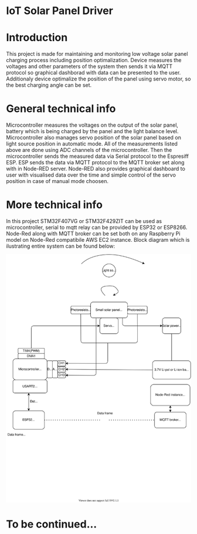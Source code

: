 # IoT Solar Panel Driver
# Introduction
This project is made for maintaining and monitoring low voltage solar panel charging process including position optimalization.
Device measures the voltages and other parameters of the system then sends it via MQTT protocol so graphical dashborad with data can be presented to the user.
Additionaly device optimalize the position of the panel using servo motor, so the best charging angle can be set.
# General technical info
Microcontroller measures the voltages on the output of the solar panel, battery which is being charged by the panel and the light balance level. Microcontroller also manages servo position of the solar panel based on light source position in automatic mode.
All of the measurements listed above are done using ADC channels of the microcontroller.
Then the microcontroller sends the measured data via Serial protocol to the Espresiff ESP.
ESP sends the data via MQTT protocol to the MQTT broker set along with in Node-RED server.
Node-RED also provides graphical dashboard to user with visualised data over the time and simple control of the servo position in case of manual mode choosen.
# More technical info  
In this project STM32F407VG or STM32F429ZIT can be used as microcontroller, serial to mqtt relay can be provided by ESP32 or ESP8266. Node-Red along with MQTT broker can be set both on any  Raspberry Pi model on Node-Red compatibile AWS EC2 instance. Block diagram which is ilustrating entire system can be found below:   
  
<img src="https://github.com/bielakjacek/iot-solar-driver/blob/main/block-diagram/iot-solar-driver-block-diagram.svg">  

# To be continued...
